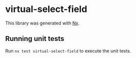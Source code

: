 # virtual-select-field

This library was generated with [Nx](https://nx.dev).

## Running unit tests

Run `nx test virtual-select-field` to execute the unit tests.
